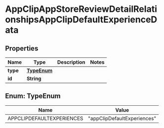 

# AppClipAppStoreReviewDetailRelationshipsAppClipDefaultExperienceData


## Properties

| Name | Type | Description | Notes |
|------------ | ------------- | ------------- | -------------|
|**type** | [**TypeEnum**](#TypeEnum) |  |  |
|**id** | **String** |  |  |



## Enum: TypeEnum

| Name | Value |
|---- | -----|
| APPCLIPDEFAULTEXPERIENCES | &quot;appClipDefaultExperiences&quot; |



